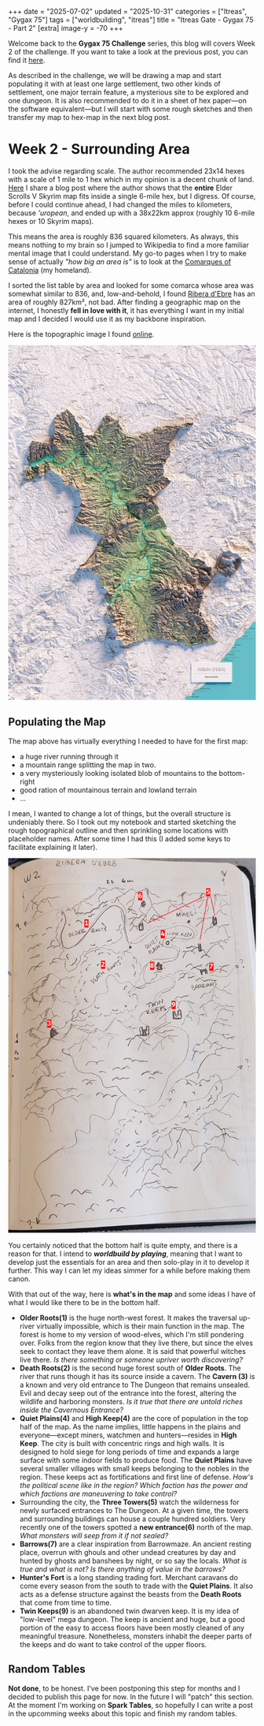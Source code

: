 +++
date = "2025-07-02"
updated = "2025-10-31"
categories = ["Itreas", "Gygax 75"]
tags = ["worldbuilding", "itreas"]
title = "Itreas Gate - Gygax 75 - Part 2"
[extra]
image-y = -70
+++

Welcome back to the **Gygax 75 Challenge** series, this blog will covers Week 2 of the challenge. If you want to take a look at the previous post, you can find it [here](../itreas-gate-gygax-75-part-1/).

As described in the challenge, we will be drawing a map and start populating it with at least one large settlement, two other kinds of settlement, one major terrain feature, a mysterious site to be explored and one dungeon. It is also recommended to do it in a sheet of hex paper—on the software equivalent—but I will start with some rough sketches and then transfer my map to hex-map in the next blog post.

# Week 2 - Surrounding Area

I took the advise regarding scale. The author recommended 23x14 hexes with a scale of 1 mile to 1 hex which in my opinion is a decent chunk of land. [Here](https://steamtunnel.blogspot.com/2011/09/how-much-adventure-in-one-6-mile-hex.html) I share a blog post where the author shows that the **entire** Elder Scrolls V Skyrim map fits inside a single 6-mile hex, but I digress. Of course, before I could continue ahead, I had changed the miles to kilometers, because _'uropean_, and ended up with a 38x22km approx (roughly 10 6-mile hexes or 10 Skyrim maps). 

This means the area is roughly 836 squared kilometers. As always, this means nothing to my brain so I jumped to Wikipedia to find a more familiar mental image that I could understand. My go-to pages when I try to make sense of actually _"how big an area is"_ is to look at the [Comarques of Catalonia](https://en.wikipedia.org/wiki/Comarques_of_Catalonia) (my homeland). 

I sorted the list table by area and looked for some comarca whose area was somewhat similar to 836, and, low-and-behold, I found [Ribera d'Ebre](https://en.wikipedia.org/wiki/Ribera_d%27Ebre) has an area of roughly 827km², not bad. After finding a geographic map on the internet, I honestly **fell in love with it**, it has everything I want in my initial map and I decided I would use it as my backbone inspiration. 

Here is the topographic image I found [online](https://trobart.cat/products/ribera-debre-mapa-topografic-en-color). 

<img src="ribera-debre-topographic.webp" width="640">

## Populating the Map

The map above has virtually everything I needed to have for the first map: 
- a huge river running through it
- a mountain range splitting the map in two. 
- a very mysteriously looking isolated blob of mountains to the bottom-right
- good ration of mountainous terrain and lowland terrain
- ...

I mean, I wanted to change a lot of things, but the overall structure is undeniably there. So I took out my notebook and started sketching the rough topographical outline and then sprinkling some locations with placeholder names. After some time I had this (I added some keys to facilitate explaining it later).

<img src="rough-map-keyed.jpg" width="640">

You certainly noticed that the bottom half is quite empty, and there is a reason for that. I intend to _**worldbuild by playing**_, meaning that I want to develop just the essentials for an area and then solo-play in it to develop it further. This way I can let my ideas simmer for a while before making them canon. 

With that out of the way, here is **what's in the map** and some ideas I have of what I would like there to be in the bottom half.
- **Older Roots(1)** is the huge north-west forest. It makes the traversal up-river virtually impossible, which is their main function in the map. The forest is home to my version of wood-elves, which I'm still pondering over. Folks from the region know that they live there, but since the elves seek to contact they leave them alone. It is said that powerful witches live there. _Is there something or someone upriver worth discovering?_ 
- **Death Roots(2)** is the second huge forest south of **Older Roots**. The river that runs though it has its source inside a cavern. The **Cavern (3)** is a known and very old entrance to The Dungeon that remains unsealed. Evil and decay seep out of the entrance into the forest, altering the wildlife and harboring monsters. _Is it true that there are untold riches inside the Cavernous Entrance?_
- **Quiet Plains(4)** and **High Keep(4)** are the core of population in the top half of the map. As the name implies, little happens in the plains and everyone—except miners, watchmen and hunters—resides in **High Keep**. The city is built with concentric rings and high walls. It is designed to hold siege for long periods of time and expands a large surface with some indoor fields to produce food. The **Quiet Plains** have several smaller villages with small keeps belonging to the nobles in the region. These keeps act as fortifications and first line of defense. _How's the political scene like in the region?_ _Which faction has the power and which factions are maneuvering to take control?_
- Surrounding the city, the **Three Towers(5)** watch the wilderness for newly surfaced entrances to The Dungeon. At a given time, the towers and surrounding buildings can house a couple hundred soldiers. Very recently one of the towers spotted a **new entrance(6)** north of the map. _What monsters will seep from it if not sealed?_
- **Barrows(7)** are a clear inspiration from Barrowmaze. An ancient resting place, overrun with ghouls and other undead creatures by day and hunted by ghosts and banshees by night, or so say the locals. _What is true and what is not?_ _Is there anything of value in the barrows?_
- **Hunter's Fort** is a long standing trading fort. Merchant caravans do come every season from the south to trade with the **Quiet Plains**. It also acts as a defense structure against the beasts from the **Death Roots** that come from time to time. 
- **Twin Keeps(9)** is an abandoned twin dwarven keep. It is my idea of "low-level" mega dungeon. The keep is ancient and huge, but a good portion of the easy to access floors have been mostly cleaned of any meaningful treasure. Nonetheless, monsters inhabit the deeper parts of the keeps and do want to take control of the upper floors.

## Random Tables

**Not done**, to be honest. I've been postponing this step for months and I decided to publish this page for now. In the future I will "patch" this section. At the moment I'm working on **Spark Tables**, so hopefully I can write a post in the upcomming weeks about this topic and finish my random tables. 
